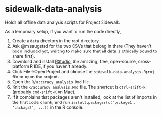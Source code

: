 # sidewalk-data-analysis
Holds all offline data analysis scripts for Project Sidewalk.

As a temporary setup, if you want to run the code directly,
1. Create a `data` directory in the root directory.
2. Ask @misaugstad for the two CSVs that belong in there (They haven't been included yet; waiting to make sure that all data is ethically sound to share first).
3. Download and install [RStudio](https://www.rstudio.com/), _the_ amazing, free, open-source, cross-platform R IDE, if you haven't already.
4. Click File->Open Project and choose the `sidewalk-data-analysis.Rproj` file to open the project.
5. Open the `R/accuracy_analysis.Rmd` file.
5. Knit the `R/accuracy_analysis.Rmd` file. The shortcut is `ctrl-shift-k` (probably `cmd-shift-K` on Mac).
6. If it complains that packages aren't installed, look at the list of imports in the first code chunk, and run `install.packages(c('package1', 'package2', ...))` in the R console.
